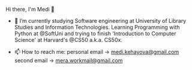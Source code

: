  Hi there, I'm Medi 👋

- 🌱 I’m currently studying Software engineering at University of Library Studies and Information Technologies. 
          Learning Programming with Python at @SoftUni and trying to finish 'Introduction to Computer Science' at Harvard's @CS50 a.k.a. CS50x.

- 📫 How to reach me: personal email -> medi.kehayova@gmail.com 
                       second email   -> mera.workmail@gmail.com
                       
                       
